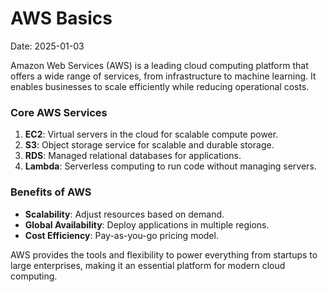 # AWS Basics
Date: 2025-01-03

Amazon Web Services (AWS) is a leading cloud computing platform that offers a wide range of services, from infrastructure to machine learning. It enables businesses to scale efficiently while reducing operational costs.

### Core AWS Services
1. **EC2**: Virtual servers in the cloud for scalable compute power.
2. **S3**: Object storage service for scalable and durable storage.
3. **RDS**: Managed relational databases for applications.
4. **Lambda**: Serverless computing to run code without managing servers.

### Benefits of AWS
- **Scalability**: Adjust resources based on demand.
- **Global Availability**: Deploy applications in multiple regions.
- **Cost Efficiency**: Pay-as-you-go pricing model.

AWS provides the tools and flexibility to power everything from startups to large enterprises, making it an essential platform for modern cloud computing.
